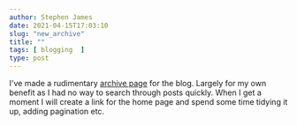 ```yaml
---
author: Stephen James
date: 2021-04-15T17:03:10
slug: "new_archive"
title: ""
tags: [ blogging  ]
type: post
---
```

I've made a rudimentary [archive page](https://strandlines.blog/archive/) for the blog. Largely for my own benefit as I had no way to search through posts quickly. When I get a moment I will create a link for the home page and spend some time tidying it up, adding pagination etc. 
